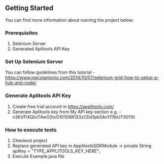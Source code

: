 

## Getting Started

You can find more information about running the project below:

### Prerequisites

1. Selenium Server 
2. Generated Aplitools API Key

### Set Up Selenium Server 

You can follow guidelines from this tutorial - https://www.joecolantonio.com/2014/10/07/selenium-grid-how-to-setup-a-hub-and-node/


### Generate Aplitools API Key

1. Create free trial account in https://applitools.com/
2. Generate Aplitools key from My API key section 
    e.g. - n3KVFlXQlicT4wO2txO101D6R133zCDd1pb0An1111bUTX0110

### How to execute tests
1. Checkout project 
2. Replace generated API key in ApplitoolsSDKModule  -> private String apiKey = "TYPE_APPLITOOLS_KEY_HERE";
3. Execute Example.java file 
